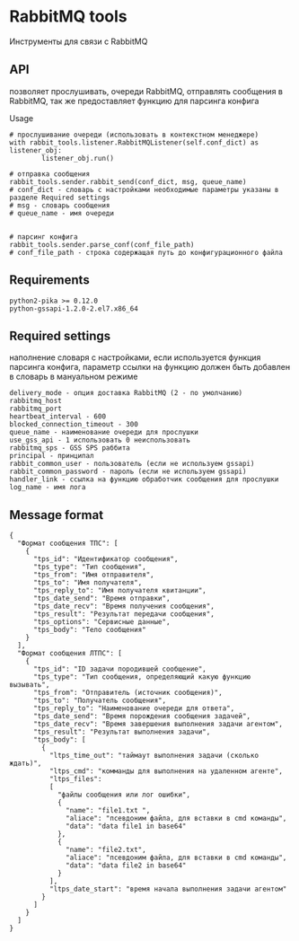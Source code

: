 RabbitMQ tools
=================
Инструменты для связи с RabbitMQ


API
-----
позволяет прослушивать, очереди RabbitMQ, отправлять сообщения в RabbitMQ, так же предоставляет функцию для парсинга конфига


Usage
    
    # прослушивание очереди (использовать в контекстном менеджере)
    with rabbit_tools.listener.RabbitMQListener(self.conf_dict) as listener_obj:
            listener_obj.run()
            
    # отправка сообщения
    rabbit_tools.sender.rabbit_send(conf_dict, msg, queue_name)
    # conf_dict - словарь с настройками необходимые параметры указаны в разделе Required settings
    # msg - словарь сообщения 
    # queue_name - имя очереди
    
    
    # парсинг конфига
    rabbit_tools.sender.parse_conf(conf_file_path)
    # conf_file_path - строка содержащая путь до конфигурационного файла
    


Requirements
-------------
    python2-pika >= 0.12.0
    python-gssapi-1.2.0-2.el7.x86_64
    
    
Required settings 
------------------
наполнение словаря с настройками, если используется функция парсинга конфига, параметр ссылки на функцию должен 
быть добавлен в словарь в мануальном режиме

    delivery_mode - опция доставка RabbitMQ (2 - по умолчанию)
    rabbitmq_host
    rabbitmq_port
    heartbeat_interval - 600
    blocked_connection_timeout - 300
    queue_name - наименование очереди для прослушки
    use_gss_api - 1 использовать 0 неиспользовать
    rabbitmq_sps - GSS SPS раббита 
    principal - принципал
    rabbit_common_user - пользователь (если не используем gssapi) 
    rabbit_common_password - пароль (если не используем gssapi)
    handler_link - ссылка на функцию обработчик сообщения для прослушки
    log_name - имя лога    
    
Message format
---------------
    

    {
      "Формат сообщения ТПС": [
        {
          "tps_id": "Идентификатор сообщения",
          "tps_type": "Тип сообщения",
          "tps_from": "Имя отправителя",
          "tps_to": "Имя получателя",
          "tps_reply_to": "Имя получателя квитанции",
          "tps_date_send": "Время отправки",
          "tps_date_recv": "Время получения сообщения",
          "tps_result": "Результат передачи сообщения",
          "tps_options": "Cервисные данные",
          "tps_body": "Тело сообщения"
        }
      ],
      "Формат сообщения ЛТПС": [
        {
          "tps_id": "ID задачи породившей сообщение",
          "tps_type": "Тип сообщения, определяющий какую функцию вызывать",
          "tps_from": "Отправитель (источник сообщения)",
          "tps_to": "Получатель сообщения",
          "tps_reply_to": "Наименование очереди для ответа",
          "tps_date_send": "Время порождения сообщения задачей",
          "tps_date_recv": "Время завершения выполнения задачи агентом",
          "tps_result": "Результат выполнения задачи",
          "tps_body": [
            {
              "ltps_time_out": "таймаут выполнения задачи (сколько ждать)",
              "ltps_cmd": "комманды для выполнения на удаленном агенте",
              "ltps_files": 
              [ 
                "файлы сообщения или лог ошибки",
                {
                  "name": "file1.txt ",
                  "aliace": "псевдоним файла, для вставки в cmd команды",
                  "data": "data file1 in base64"
                },
                {
                  "name": "file2.txt",
                  "aliace": "псевдоним файла, для вставки в cmd команды",
                  "data": "data file2 in base64"
                }
              ],
              "ltps_date_start": "время начала выполнения задачи агентом"
            }
          ]
        }
      ]
    }

